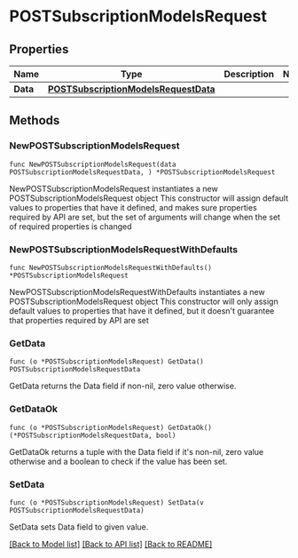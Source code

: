 # POSTSubscriptionModelsRequest

## Properties

Name | Type | Description | Notes
------------ | ------------- | ------------- | -------------
**Data** | [**POSTSubscriptionModelsRequestData**](POSTSubscriptionModelsRequestData.md) |  | 

## Methods

### NewPOSTSubscriptionModelsRequest

`func NewPOSTSubscriptionModelsRequest(data POSTSubscriptionModelsRequestData, ) *POSTSubscriptionModelsRequest`

NewPOSTSubscriptionModelsRequest instantiates a new POSTSubscriptionModelsRequest object
This constructor will assign default values to properties that have it defined,
and makes sure properties required by API are set, but the set of arguments
will change when the set of required properties is changed

### NewPOSTSubscriptionModelsRequestWithDefaults

`func NewPOSTSubscriptionModelsRequestWithDefaults() *POSTSubscriptionModelsRequest`

NewPOSTSubscriptionModelsRequestWithDefaults instantiates a new POSTSubscriptionModelsRequest object
This constructor will only assign default values to properties that have it defined,
but it doesn't guarantee that properties required by API are set

### GetData

`func (o *POSTSubscriptionModelsRequest) GetData() POSTSubscriptionModelsRequestData`

GetData returns the Data field if non-nil, zero value otherwise.

### GetDataOk

`func (o *POSTSubscriptionModelsRequest) GetDataOk() (*POSTSubscriptionModelsRequestData, bool)`

GetDataOk returns a tuple with the Data field if it's non-nil, zero value otherwise
and a boolean to check if the value has been set.

### SetData

`func (o *POSTSubscriptionModelsRequest) SetData(v POSTSubscriptionModelsRequestData)`

SetData sets Data field to given value.



[[Back to Model list]](../README.md#documentation-for-models) [[Back to API list]](../README.md#documentation-for-api-endpoints) [[Back to README]](../README.md)


